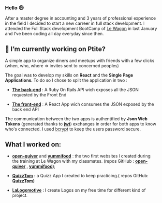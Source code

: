 ### Hello 😄

After a master degree in accounting and 3 years of professional experience in the field I decided to start a new carreer in full stack development. I attended the Full Stack development BootCamp of [Le Wagon](https://github.com/lewagon) in last January and I've been coding all day everyday since then. 

## 🔭 I’m currently working on Ptite? 

A simple app to organize diners and meetups with friends with a few clicks (when, who, where => invites sent to concerned peoples)

The goal was to develop my skills on **React** and the **Single Page Applications**. To do so I chose to split the application in two : 

* **[The back-end](https://github.com/troptropcontent/ptite-api)** : A Ruby On Rails API wich exposes all the JSON requested by the Front End

* **[The front-end](https://github.com/troptropcontent/ptite-front-react)** : A React App wich consumes the JSON exposed by the back end API

The communication between the two apps is authentified by **Json Web Tokens** (generated thanks to **[jwt](https://github.com/jwt/ruby-jwt)**) exchanges in order for both apps to know who's connected. 
I used [bcrypt](https://github.com/bcrypt-ruby/bcrypt-ruby) to keep the users password secure.

## What I worked on:

* **[open-quiver](https://open-quiver.herokuapp.com/)** and **[yummifood](https://www.yummifood.net/)** : the two first websites I created during the training at Le Wagon with my classmates. (repos GitHub : **[open-quiver](https://github.com/troptropcontent/open-quiver)** , **[yummifood](https://github.com/troptropcontent/yummi)**);

* **[QuizzTom](https://quizztom.herokuapp.com/)** : a Quizz App I created to keep practicing.( repos GitHub: **[QuizzTom](https://github.com/troptropcontent/QuizzTom)**)

* **[LaLogomotive](http://lalogomotive.com/)** : I create Logos on my free time for different kind of project.





<!--
**troptropcontent/troptropcontent** is a ✨ _special_ ✨ repository because its `README.md` (this file) appears on your GitHub profile.

Here are some ideas to get you started:

- 🔭 I’m currently working on ...
- 🌱 I’m currently learning ...
- 👯 I’m looking to collaborate on ...
- 🤔 I’m looking for help with ...
- 💬 Ask me about ...
- 📫 How to reach me: ...
- 😄 Pronouns: ...
- ⚡ Fun fact: ...
-->
